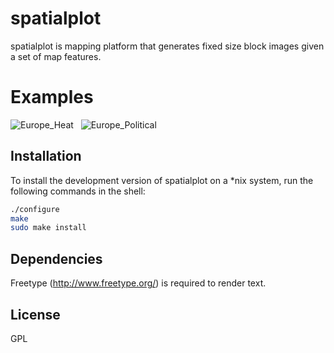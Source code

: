 # spatialplot

spatialplot is mapping platform that generates fixed size block images given a set of map features. 

# Examples
![Europe_Heat](https://raw.github.com/oeo4b/spatialplot/master/examples/heat_discrete.png)
&nbsp;
![Europe_Political](https://raw.github.com/oeo4b/spatialplot/master/examples/europe_layer.png)

## Installation

To install the development version of spatialplot on a *nix system, run the following commands in the shell:

``` bash
./configure
make
sudo make install
```

## Dependencies

Freetype (http://www.freetype.org/) is required to render text.

## License

GPL

